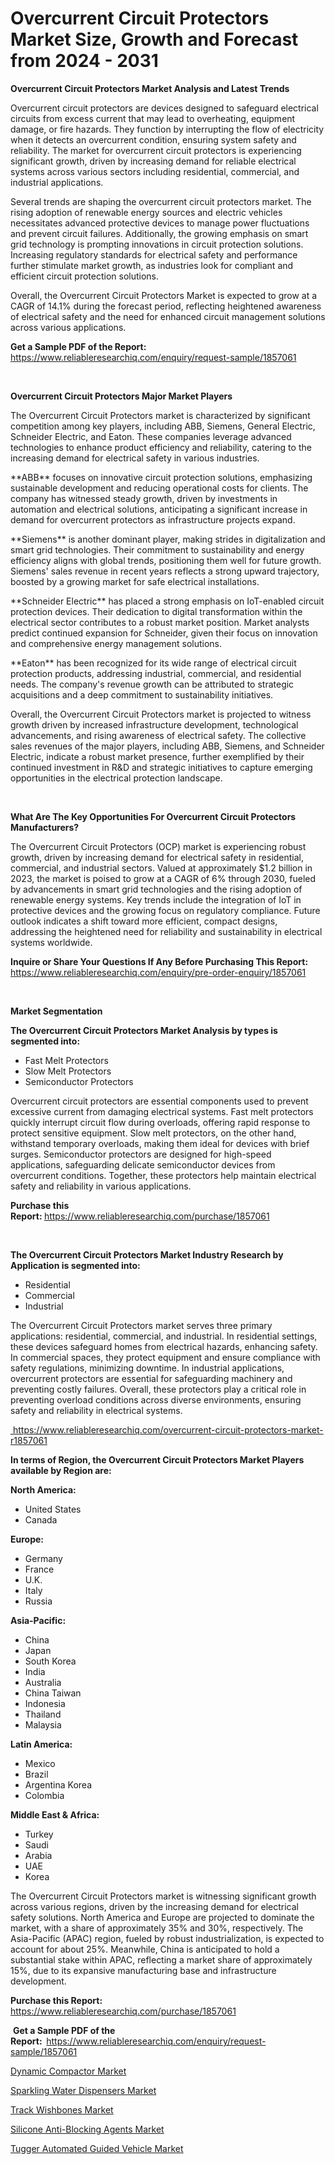 <p><h1>Overcurrent Circuit Protectors Market Size, Growth and Forecast from 2024 - 2031</h1></p><p><strong>Overcurrent Circuit Protectors Market Analysis and Latest Trends</strong></p>
<p><p>Overcurrent circuit protectors are devices designed to safeguard electrical circuits from excess current that may lead to overheating, equipment damage, or fire hazards. They function by interrupting the flow of electricity when it detects an overcurrent condition, ensuring system safety and reliability. The market for overcurrent circuit protectors is experiencing significant growth, driven by increasing demand for reliable electrical systems across various sectors including residential, commercial, and industrial applications.</p><p>Several trends are shaping the overcurrent circuit protectors market. The rising adoption of renewable energy sources and electric vehicles necessitates advanced protective devices to manage power fluctuations and prevent circuit failures. Additionally, the growing emphasis on smart grid technology is prompting innovations in circuit protection solutions. Increasing regulatory standards for electrical safety and performance further stimulate market growth, as industries look for compliant and efficient circuit protection solutions.</p><p>Overall, the Overcurrent Circuit Protectors Market is expected to grow at a CAGR of 14.1% during the forecast period, reflecting heightened awareness of electrical safety and the need for enhanced circuit management solutions across various applications.</p></p>
<p><strong>Get a Sample PDF of the Report:&nbsp;</strong> <a href="https://www.reliableresearchiq.com/enquiry/request-sample/1857061?utm_campaign=1088&utm_medium=2&utm_source=Github&utm_content=ia&utm_term=20102024&utm_id=overcurrent-circuit-protectors">https://www.reliableresearchiq.com/enquiry/request-sample/1857061</a></p>
<p>&nbsp;</p>
<p><strong>Overcurrent Circuit Protectors Major Market Players</strong></p>
<p><p>The Overcurrent Circuit Protectors market is characterized by significant competition among key players, including ABB, Siemens, General Electric, Schneider Electric, and Eaton. These companies leverage advanced technologies to enhance product efficiency and reliability, catering to the increasing demand for electrical safety in various industries.</p><p>**ABB** focuses on innovative circuit protection solutions, emphasizing sustainable development and reducing operational costs for clients. The company has witnessed steady growth, driven by investments in automation and electrical solutions, anticipating a significant increase in demand for overcurrent protectors as infrastructure projects expand.</p><p>**Siemens** is another dominant player, making strides in digitalization and smart grid technologies. Their commitment to sustainability and energy efficiency aligns with global trends, positioning them well for future growth. Siemens' sales revenue in recent years reflects a strong upward trajectory, boosted by a growing market for safe electrical installations.</p><p>**Schneider Electric** has placed a strong emphasis on IoT-enabled circuit protection devices. Their dedication to digital transformation within the electrical sector contributes to a robust market position. Market analysts predict continued expansion for Schneider, given their focus on innovation and comprehensive energy management solutions.</p><p>**Eaton** has been recognized for its wide range of electrical circuit protection products, addressing industrial, commercial, and residential needs. The company's revenue growth can be attributed to strategic acquisitions and a deep commitment to sustainability initiatives.</p><p>Overall, the Overcurrent Circuit Protectors market is projected to witness growth driven by increased infrastructure development, technological advancements, and rising awareness of electrical safety. The collective sales revenues of the major players, including ABB, Siemens, and Schneider Electric, indicate a robust market presence, further exemplified by their continued investment in R&D and strategic initiatives to capture emerging opportunities in the electrical protection landscape.</p></p>
<p>&nbsp;</p>
<p><strong>What Are The Key Opportunities For Overcurrent Circuit Protectors Manufacturers?</strong></p>
<p><p>The Overcurrent Circuit Protectors (OCP) market is experiencing robust growth, driven by increasing demand for electrical safety in residential, commercial, and industrial sectors. Valued at approximately $1.2 billion in 2023, the market is poised to grow at a CAGR of 6% through 2030, fueled by advancements in smart grid technologies and the rising adoption of renewable energy systems. Key trends include the integration of IoT in protective devices and the growing focus on regulatory compliance. Future outlook indicates a shift toward more efficient, compact designs, addressing the heightened need for reliability and sustainability in electrical systems worldwide.</p></p>
<p><strong>Inquire or Share Your Questions If Any Before Purchasing This Report:</strong> <a href="https://www.reliableresearchiq.com/enquiry/pre-order-enquiry/1857061?utm_campaign=1088&utm_medium=2&utm_source=Github&utm_content=ia&utm_term=20102024&utm_id=overcurrent-circuit-protectors">https://www.reliableresearchiq.com/enquiry/pre-order-enquiry/1857061</a></p>
<p>&nbsp;</p>
<p><strong>Market Segmentation</strong></p>
<p><strong>The Overcurrent Circuit Protectors Market Analysis by types is segmented into:</strong></p>
<p><ul><li>Fast Melt Protectors</li><li>Slow Melt Protectors</li><li>Semiconductor Protectors</li></ul></p>
<p><p>Overcurrent circuit protectors are essential components used to prevent excessive current from damaging electrical systems. Fast melt protectors quickly interrupt circuit flow during overloads, offering rapid response to protect sensitive equipment. Slow melt protectors, on the other hand, withstand temporary overloads, making them ideal for devices with brief surges. Semiconductor protectors are designed for high-speed applications, safeguarding delicate semiconductor devices from overcurrent conditions. Together, these protectors help maintain electrical safety and reliability in various applications.</p></p>
<p><strong>Purchase this Report:&nbsp;</strong><a href="https://www.reliableresearchiq.com/purchase/1857061?utm_campaign=1088&utm_medium=2&utm_source=Github&utm_content=ia&utm_term=20102024&utm_id=overcurrent-circuit-protectors">https://www.reliableresearchiq.com/purchase/1857061</a></p>
<p>&nbsp;</p>
<p><strong>The Overcurrent Circuit Protectors Market Industry Research by Application is segmented into:</strong></p>
<p><ul><li>Residential</li><li>Commercial</li><li>Industrial</li></ul></p>
<p><p>The Overcurrent Circuit Protectors market serves three primary applications: residential, commercial, and industrial. In residential settings, these devices safeguard homes from electrical hazards, enhancing safety. In commercial spaces, they protect equipment and ensure compliance with safety regulations, minimizing downtime. In industrial applications, overcurrent protectors are essential for safeguarding machinery and preventing costly failures. Overall, these protectors play a critical role in preventing overload conditions across diverse environments, ensuring safety and reliability in electrical systems.</p></p>
<p><a href="https://www.reliableresearchiq.com/overcurrent-circuit-protectors-market-r1857061?utm_campaign=1088&utm_medium=2&utm_source=Github&utm_content=ia&utm_term=20102024&utm_id=overcurrent-circuit-protectors">&nbsp;https://www.reliableresearchiq.com/overcurrent-circuit-protectors-market-r1857061</a></p>
<p><strong>In terms of Region, the Overcurrent Circuit Protectors Market Players available by Region are:</strong></p>
<p>
    <p> <strong> North America: </strong>
        <ul>
            <li>United States</li>
            <li>Canada</li>
        </ul>
        </p> 
    <p> <strong> Europe: </strong>
        <ul>
            <li>Germany</li>
            <li>France</li>
            <li>U.K.</li>
            <li>Italy</li>
            <li>Russia</li>
        </ul>
        </p> 
    <p> <strong> Asia-Pacific: </strong>
        <ul>
            <li>China</li>
            <li>Japan</li>
            <li>South Korea</li>
            <li>India</li>
            <li>Australia</li>
            <li>China Taiwan</li>
            <li>Indonesia</li>
            <li>Thailand</li>
            <li>Malaysia</li>
        </ul>
        </p> 
    <p> <strong> Latin America: </strong>
        <ul>
            <li>Mexico</li>
            <li>Brazil</li>
            <li>Argentina Korea</li>
            <li>Colombia</li>
        </ul>
        </p> 
    <p> <strong> Middle East & Africa: </strong>
        <ul>
            <li>Turkey</li>
            <li>Saudi</li>
            <li>Arabia</li>
            <li>UAE</li>
            <li>Korea</li>
        </ul>
    </p>
    </p>
<p><p>The Overcurrent Circuit Protectors market is witnessing significant growth across various regions, driven by the increasing demand for electrical safety solutions. North America and Europe are projected to dominate the market, with a share of approximately 35% and 30%, respectively. The Asia-Pacific (APAC) region, fueled by robust industrialization, is expected to account for about 25%. Meanwhile, China is anticipated to hold a substantial stake within APAC, reflecting a market share of approximately 15%, due to its expansive manufacturing base and infrastructure development.</p></p>
<p><strong>Purchase this Report: </strong><a href="https://www.reliableresearchiq.com/purchase/1857061?utm_campaign=1088&utm_medium=2&utm_source=Github&utm_content=ia&utm_term=20102024&utm_id=overcurrent-circuit-protectors">https://www.reliableresearchiq.com/purchase/1857061</a></p>
<p>&nbsp;<strong>Get a Sample PDF of the Report:&nbsp;&nbsp;</strong><a href="https://www.reliableresearchiq.com/enquiry/request-sample/1857061?utm_campaign=1088&utm_medium=2&utm_source=Github&utm_content=ia&utm_term=20102024&utm_id=overcurrent-circuit-protectors">https://www.reliableresearchiq.com/enquiry/request-sample/1857061</a></p>
<p><strong></strong></p>
<p><p><a href="https://www.linkedin.com/pulse/charting-future-comprehensive-analysis-global-dynamic-compactor-fvttf?utm_campaign=1088&utm_medium=2&utm_source=Github&utm_content=ia&utm_term=20102024&utm_id=overcurrent-circuit-protectors">Dynamic Compactor Market</a></p><p><a href="https://www.linkedin.com/pulse/sparkling-water-dispensers-market-overview-forecast-2024-2031-6tn3f?utm_campaign=1088&utm_medium=2&utm_source=Github&utm_content=ia&utm_term=20102024&utm_id=overcurrent-circuit-protectors">Sparkling Water Dispensers Market</a></p><p><a href="https://github.com/wanvigsqmunsenr/Market-Research-Report-List-1/blob/main/track-wishbones-market.md?utm_campaign=1088&utm_medium=2&utm_source=Github&utm_content=ia&utm_term=20102024&utm_id=overcurrent-circuit-protectors">Track Wishbones Market</a></p><p><a href="https://github.com/alea79alre/Market-Research-Report-List-1/blob/main/silicone-anti-blocking-agents-market.md?utm_campaign=1088&utm_medium=2&utm_source=Github&utm_content=ia&utm_term=20102024&utm_id=overcurrent-circuit-protectors">Silicone Anti-Blocking Agents Market</a></p><p><a href="https://issuu.com/reportprime-2/docs/tugger-automated-guided-vehicle-mar_611c09ed59debc?utm_campaign=1088&utm_medium=2&utm_source=Github&utm_content=ia&utm_term=20102024&utm_id=overcurrent-circuit-protectors">Tugger Automated Guided Vehicle Market</a></p></p>
